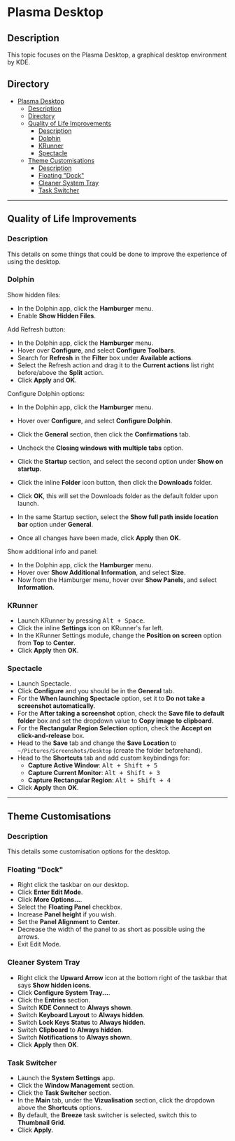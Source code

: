 # Plasma Desktop

## Description

This topic focuses on the Plasma Desktop, a graphical desktop environment by KDE.

## Directory

- [Plasma Desktop](#plasma-desktop)
  - [Description](#description)
  - [Directory](#directory)
  - [Quality of Life Improvements](#quality-of-life-improvements)
    - [Description](#description-1)
    - [Dolphin](#dolphin)
    - [KRunner](#krunner)
    - [Spectacle](#spectacle)
  - [Theme Customisations](#theme-customisations)
    - [Description](#description-2)
    - [Floating "Dock"](#floating-dock)
    - [Cleaner System Tray](#cleaner-system-tray)
    - [Task Switcher](#task-switcher)

---

## Quality of Life Improvements

### Description

This details on some things that could be done to improve the experience of using the desktop.

### Dolphin

Show hidden files:

- In the Dolphin app, click the **Hamburger** menu.
- Enable **Show Hidden Files**.

Add Refresh button:

- In the Dolphin app, click the **Hamburger** menu.
- Hover over **Configure**, and select **Configure Toolbars**.
- Search for **Refresh** in the **Filter** box under **Available actions**.
- Select the Refresh action and drag it to the **Current actions** list right before/above the **Split** action.
- Click **Apply** and **OK**.

Configure Dolphin options:

- In the Dolphin app, click the **Hamburger** menu.
- Hover over **Configure**, and select **Configure Dolphin**.
- Click the **General** section, then click the **Confirmations** tab.
- Uncheck the **Closing windows with multiple tabs** option.

- Click the **Startup** section, and select the second option under **Show on startup**.
- Click the inline **Folder** icon button, then click the **Downloads** folder.
- Click **OK**, this will set the Downloads folder as the default folder upon launch.

- In the same Startup section, select the **Show full path inside location bar** option under **General**.

- Once all changes have been made, click **Apply** then **OK**.

Show additional info and panel:

- In the Dolphin app, click the **Hamburger** menu.
- Hover over **Show Additional Information**, and select **Size**.
- Now from the Hamburger menu, hover over **Show Panels**, and select **Information**.

### KRunner

- Launch KRunner by pressing <kbd>Alt + Space</kbd>.
- Click the inline **Settings** icon on KRunner's far left.
- In the KRunner Settings module, change the **Position on screen** option from **Top** to **Center**.
- Click **Apply** then **OK**.

### Spectacle

- Launch Spectacle.
- Click **Configure** and you should be in the **General** tab.
- For the **When launching Spectacle** option, set it to **Do not take a screenshot automatically**.
- For the **After taking a screenshot** option, check the **Save file to default folder** box and set the dropdown value to **Copy image to clipboard**.
- For the **Rectangular Region Selection** option, check the **Accept on click-and-release** box.
- Head to the **Save** tab and change the **Save Location** to `~/Pictures/Screenshots/Desktop` (create the folder beforehand).
- Head to the **Shortcuts** tab and add custom keybindings for:
	- **Capture Active Window**: <kbd>Alt + Shift + 5</kbd>
	- **Capture Current Monitor**: <kbd>Alt + Shift + 3</kbd>
	- **Capture Rectangular Region**: <kbd>Alt + Shift + 4</kbd>
- Click **Apply** then **OK**.

---

## Theme Customisations

### Description

This details some customisation options for the desktop.

### Floating "Dock"

- Right click the taskbar on our desktop.
- Click **Enter Edit Mode**.
- Click **More Options...**.
- Select the **Floating Panel** checkbox.
- Increase **Panel height** if you wish.
- Set the **Panel Alignment** to **Center**.
- Decrease the width of the panel to as short as possible using the arrows.
- Exit Edit Mode.

### Cleaner System Tray

- Right click the **Upward Arrow** icon at the bottom right of the taskbar that says **Show hidden icons**.
- Click **Configure System Tray...**.
- Click the **Entries** section.
- Switch **KDE Connect** to **Always shown**.
- Switch **Keyboard Layout** to **Always hidden**.
- Switch **Lock Keys Status** to **Always hidden**.
- Switch **Clipboard** to **Always hidden**.
- Switch **Notifications** to **Always shown**.
- Click **Apply** then **OK**.

### Task Switcher

- Launch the **System Settings** app.
- Click the **Window Management** section.
- Click the **Task Switcher** section.
- In the **Main** tab, under the **Vizualisation** section, click the dropdown above the **Shortcuts** options.
- By default, the **Breeze** task switcher is selected, switch this to **Thumbnail Grid**.
- Click **Apply**.
